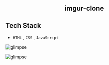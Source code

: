<h2 align="center"> imgur-clone</h2> 


## Tech Stack 


- `HTML` , `CSS` , `JavaScript` 



![glimpse](https://github.com/mayuriwasu1/imgur-clone/tree/main/images/redme1.png)


![glimpse](https://github.com/mayuriwasu1/imgur-clone/tree/main/images/redme2.png)
